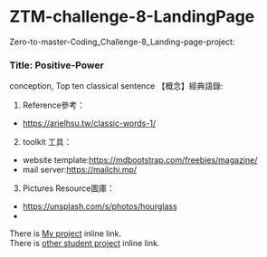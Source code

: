 # ZTM-challenge-8-LandingPage
Zero-to-master-Coding_Challenge-8_Landing-page-project: 
### Title: Positive-Power  
conception, Top ten classical sentence 【概念】經典語錄:  
1. Reference參考：  
  * https://arielhsu.tw/classic-words-1/  
2. toolkit 工具：  
  * website template:https://mdbootstrap.com/freebies/magazine/  
  * mail server:https://mailchi.mp/  
3. Pictures Resource圖庫：  
  * https://unsplash.com/s/photos/hourglass  
  * 
There is [My project](https://github.com/zero-to-mastery/Coding_Challenge-8 "title") inline link.  
There is [other student project](https://github.com/zero-to-mastery/Coding_Challenge-8 "title") inline link.
